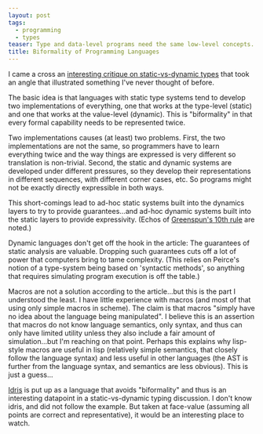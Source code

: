 ```yaml
---
layout: post
tags:
  - programming
  - types
teaser: Type and data-level programs need the same low-level concepts. Why do they look different?
title: Biformality of Programming Languages
---
```


I came a cross an [interesting critique on static-vs-dynamic types](https://hirrolot.github.io/posts/why-static-languages-suffer-from-complexity.html) that took an angle that illustrated something I've never thought of before.  

The basic idea is that languages with static type systems tend to develop two implementations of everything, one that works at the type-level (static) and one that works at the value-level (dynamic).  This is "biformality" in that every formal capability needs to be represented twice.  

Two implementations causes (at least) two problems. First, the two implementations are not the same, so programmers have to learn everything twice and the way things are expressed is very different so translation is non-trivial.  Second, the static and dynamic systems are developed under different pressures, so they develop their representations in different sequences, with different corner cases, etc. So programs might not be exactly directly expressible in both ways.  

This short-comings lead to ad-hoc static systems built into the dynamics layers to try to provide guarantees...and ad-hoc dynamic systems built into the static layers to provide expressivity. (Echos of [Greenspun's 10th rule](https://en.wikipedia.org/wiki/Greenspun%27s_tenth_rule) are noted.)

Dynamic languages don't get off the hook in the article: The guarantees of static analysis are valuable.  Dropping such guarantees cuts off a lot of power that computers bring to tame complexity.  (This relies on Peirce's notion of a type-system being based on 'syntactic methods', so anything that requires simulating program execution is off the table.)

Macros are not a solution according to the article...but this is the part I understood the least.  I have little experience with macros (and most of that using only simple macros in scheme). The claim is that macros "simply have no idea about the language being manipulated". I believe this is an assertion that macros do not know language semantics, only syntax, and thus can only have limited utility unless they also include a fair amount of simulation...but I'm reaching on that point.  Perhaps this explains why lisp-style macros are useful in lisp (relatively simple semantics, that closely follow the language syntax) and less useful in other languages (the AST is further from the language syntax, and semantics are less obvious).  This is just a guess...

[Idris](https://www.idris-lang.org/) is put up as a language that avoids "biformality" and thus is an interesting datapoint in a static-vs-dynamic typing discussion.  I don't know idris, and did not follow the example.  But taken at face-value (assuming all points are correct and representative), it would be an interesting place to watch.
